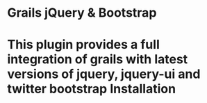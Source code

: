 Grails jQuery & Bootstrap
===============
This plugin provides a full integration of grails with latest versions of jquery, jquery-ui and twitter bootstrap
Installation
===============
